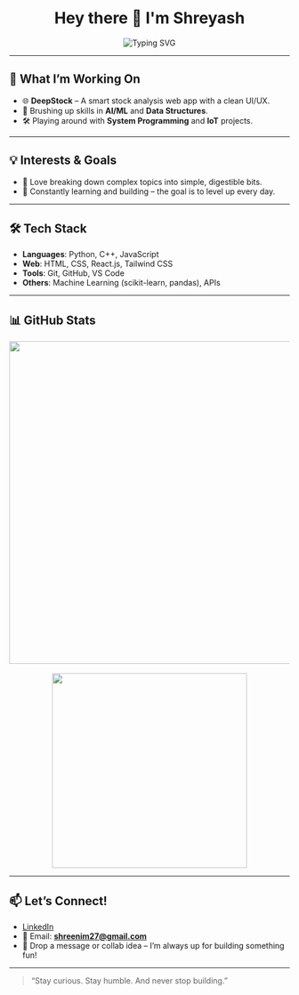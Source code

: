<h1 align="center">Hey there 👋 I'm Shreyash</h1>

<p align="center">
  <img src="https://readme-typing-svg.demolab.com?font=Inter&size=22&pause=1000&color=FFFFFF&center=true&vCenter=true&width=500&lines=Java+%7C+DSA+%7C+Web+Dev+Enthusiast;Building+cool+projects+and+learning+daily" alt="Typing SVG" />
</p>




---

## 🚀 What I’m Working On

- 🌐 **DeepStock** – A smart stock analysis web app with a clean UI/UX.  
- 🤖 Brushing up skills in **AI/ML** and **Data Structures**.  
- 🛠️ Playing around with **System Programming** and **IoT** projects.

---

## 💡 Interests & Goals

- 🧠 Love breaking down complex topics into simple, digestible bits.  
- 🌱 Constantly learning and building – the goal is to level up every day.

---

## 🛠️ Tech Stack

- **Languages**: Python, C++, JavaScript  
- **Web**: HTML, CSS, React.js, Tailwind CSS  
- **Tools**: Git, GitHub, VS Code  
- **Others**: Machine Learning (scikit-learn, pandas), APIs

---

## 📊 GitHub Stats

<p align="center">
  <img src="https://streak-stats.demolab.com?user=shreyash-nimbargi&theme=github-dark&hide_border=true&border_radius=10&date_format=M%20j%5B%2C%20Y%5D" width="580"/>
  <br><br>
  <img src="https://github-readme-stats.vercel.app/api?username=shreyash-nimbargi&theme=github_dark&show_icons=true&hide_border=true&count_private=true" width="350"/>
</p>


---

## 📫 Let’s Connect!

- [LinkedIn](https://www.linkedin.com/in/shreyash-nimbargi/)  
- 📧 Email: **shreenim27@gmail.com**  
- 📩 Drop a message or collab idea – I’m always up for building something fun!

---

> “Stay curious. Stay humble. And never stop building.”


